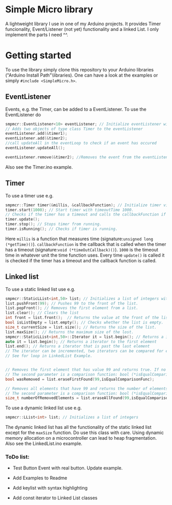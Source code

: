 # Simple Micro library

A lightweight library I use in one of my Arduino projects. It provides Timer funcionality, Event/Listener (not yet) functionality and a linked List. I only implement the parts I need ^^.


# Getting started
To use the library simply clone this repository to your Arduino libraries ("Arduino Install Path"\libraries). One can have a look at the examples or simply `#include <SimpleMicro.h>`.

## EventListener
Events, e.g. the Timer, can be added to a EventListener. To use the EventListener do
```c++
smpmcr::EventListener<10> eventListener; // Initialize eventListener with a maximum of 10 Events
// Adds two objects of type class Timer to the eventListener
eventListener.add(&timer1); 
eventListener.add(&timer2);
//call updateAll in the eventLoop to check if an event has occured
eventListener.updateAll(); 

eventListener.remove(&timer2); //Removes the event from the eventListener, so if updateAll is called the event will not trigger
```

Also see the Timer.ino example.

## Timer
To use a timer use e.g. 
```c++
smpmcr::Timer timer(&millis, &callbackFunction); // Initialize timer via Timer(unsigned long (*getTime)(), void (*timeOutCallback)() = nullptr); constructor.
timer.start(1000); // Start timer with timeoutTime 1000.
// Checks if the timer has a timeout and calls the callbackFunction if it does. If multiple timers or events are used one can add them to a EventListener and call updateAll()
timer.update(); 
timer.stop(); // Stops timer from running.
timer.isRunning(); // Checks if timer is running.
```
Here `millis` is a function that measures time (signature:`unsigned long (*getTime)()`). `callbackFunction` is the callback that is called when the timer has a timeout (signature:`void (*timeOutCallback)()`). `1000` is the timeout time in whatever unit the time function uses. Every time `update()` is called it is checked if the timer has a timeout and the callback function is called. 

## Linked list
To use a static linked list use e.g.
```c++
smpmcr::StaticLList<int,50> list; // Initializes a list of integers with a maximum size of 50.
list.pushFront(99); // Pushes 99 to the front of the list.
list.popFront(); // Removes the first element from a list.
list.clear(); // Clears the list
int front = list.front();  // Returns the value at the front of the list. This call is undefined, if the list is empty.
bool isListEmpty = list.empty(); // Checks whether the list is empty.
size_t currentSize = list.size(); // Returns the size of the list.
list.maxSize(); // Returns the maximum size of the lost.
smpmcr::StaticLList<int,50>::Iterator it = list.begin(); // Returns a iterator to the first element
auto it = list.begin(); // Returns a iterator to the first element
list.end(); // Returns a iterator that is past the last element
// The iterator can be incremented, two iterators can be compared for equality and unequality. 
// See for loop in LinkedList Example.


// Removes the first element that has value 99 and returns true. If no element is found with that value it returns false.
// The second parameter is a comparison function: bool (*isEqualComparisonFunc)(const T&, const T&).
bool wasRemoved = list.eraseFirstFound(99,isEqualComparisonFunc);

// Removes all elements that have 99 and returns the number of elements removed.
// The second parameter is a comparison function: bool (*isEqualComparisonFunc)(const T&, const T&).
size_t numberOfRemovedElements = list.eraseAllFound(99,isEqualComparisonFunc); 
```

To use a dynamic linked list use e.g.

```c++
smpmcr::LList<int> list; // Initializes a list of integers
```
The dynamic linked list has all the functionality of the static linked list except for the `maxSize` function. Do use this class with care. Using dynamic memory allocation on a microcontroller can lead to heap fragmentation. Also see the LinkedList.ino example.


### ToDo list:

 - Test Button Event with real button. Update example.
 
 - Add Examples to Readme

 - Add keylist with syntax highlighting

 - Add const iterator to Linked List classes
